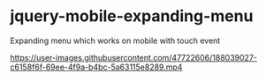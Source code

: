 # jquery-mobile-expanding-menu
Expanding menu which works on mobile with touch event


https://user-images.githubusercontent.com/47722606/188039027-c6158f6f-69ee-4f9a-b4bc-5a63115e8289.mp4

